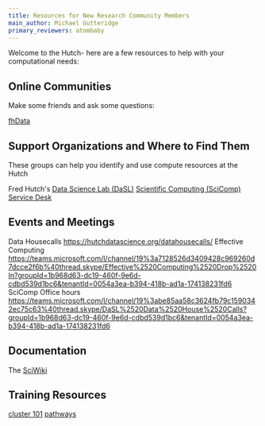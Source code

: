 ```yaml
---
title: Resources for New Research Community Members
main_author: Michael Gutteridge
primary_reviewers: atombaby
---
```


Welcome to the Hutch- here are a few resources to help with your computational needs:

## Online Communities

Make some friends and ask some questions:

[fhData](https://fhdata.slack.com)

## Support Organizations and Where to Find Them

These groups can help you identify and use compute resources at the Hutch

Fred Hutch's [Data Science Lab (DaSL)](https://hutchdatascience.org/)
[Scientific Computing (SciComp)](https://centernet.fredhutch.org/cn/u/center-it/scicomp.html)
[Service Desk](https://centernet.fredhutch.org/cn/u/center-it/help-desk.html)

## Events and Meetings

Data Housecalls https://hutchdatascience.org/datahousecalls/
Effective Computing https://teams.microsoft.com/l/channel/19%3a7128526d3409428c969260d7dcce2f6b%40thread.skype/Effective%2520Computing%2520Drop%2520In?groupId=1b968d63-dc19-460f-9e6d-cdbd539d1bc6&tenantId=0054a3ea-b394-418b-ad1a-174138231fd6
SciComp Office hours https://teams.microsoft.com/l/channel/19%3abe85aa58c3624fb79c1590342ec75c63%40thread.skype/DaSL%2520Data%2520House%2520Calls?groupId=1b968d63-dc19-460f-9e6d-cdbd539d1bc6&tenantId=0054a3ea-b394-418b-ad1a-174138231fd6

## Documentation

The [SciWiki](https://sciwiki.fredhutch.org)

## Training Resources

[cluster 101](https://hutchdatascience.org/training/#cluster-101)
[pathways](https://sciwiki.fredhutch.org/pathways/)
